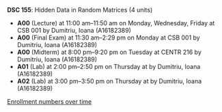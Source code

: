 **DSC 155**: Hidden Data in Random Matrices (4 units)

- **A00** (Lecture) at 11:00 am–11:50 am on Monday, Wednesday, Friday at CSB 001 by Dumitriu, Ioana (A16182389)
- **A00** (Final Exam) at 11:30 am–2:29 pm on Monday at CSB 001 by Dumitriu, Ioana (A16182389)
- **A00** (Midterm) at 8:00 pm–9:20 pm on Tuesday at CENTR 216 by Dumitriu, Ioana (A16182389)
- **A01** (Lab) at 2:00 pm–2:50 pm on Thursday at   by Dumitriu, Ioana (A16182389)
- **A02** (Lab) at 3:00 pm–3:50 pm on Thursday at   by Dumitriu, Ioana (A16182389)

[Enrollment numbers over time](./DSC155.tsv)
